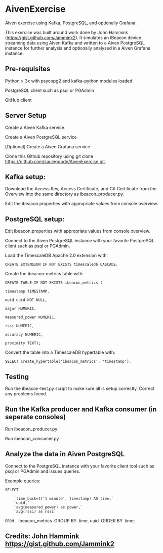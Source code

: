 # AivenExercise

Aiven exercise using Kafka, PostgreSQL, and optionally Grafana. 

This exercise was built around work done by John Hammink (https://gist.github.com/Jammink2). It simulates an iBeacon device streaming data using Aiven Kafka and written to a Aiven PostgreSQL instance for further analysis and optionally analysed in a Aiven Grafana instance.

## Pre-requisites
Python > 3x with psycopg2 and kafka-python modules loaded

PostgreSQL client such as psql or PGAdmin

GitHub client

## Server Setup
Create a Aiven Kafka service. 

Create a Aiven PostgreSQL service

[Optional] Create a Aiven Grafana service

Clone this Github repository using git clone https://github.com/saulegoode/AivenExercise.git.

## Kafka setup:

Download the Access Key, Access Certificate, and CA Certificate from the Overview into the same directory as ibeacon_producer.py.

Edit the ibeacon.properties with appropriate values from console overview.

## PostgreSQL setup:
	
Edit ibeacon.properties with appropriate values from console overview.

Connect to the Aiven PostgreSQL instance with your favorite PostgreSQL client such as psql or PGAdmin.

Load the TimescaleDB Apache 2.0 extension  with:

`CREATE EXTENSION IF NOT EXISTS timescaledb CASCADE;` 

Create the ibeacon-metrics table with:

`CREATE TABLE IF NOT EXISTS ibeacon_metrics (`

  `timestamp TIMESTAMP,`

  `uuid uuid NOT NULL,`

  `major NUMERIC,`

  `measured_power NUMERIC,`

  `rssi NUMERIC,`

  `accuracy NUMERIC,`

  `proximity TEXT);`

Convert the table into a TimescaleDB hypertable with:

`SELECT create_hypertable('ibeacon_metrics', 'timestamp');` 

## Testing

Run the ibeacon-test.py script to make sure all is setup correctly. Correct any problems found.

## Run the Kafka producer and Kafka consumer (in seperate consoles)

Run ibeacon_producer.py

Run ibeacon_consumer.py

## Analyze the data in Aiven PostgreSQL

Connect to the PostgreSQL instance with your favorite client tool such as psql or PGAdmin and issues queries.

Example queries:

  `SELECT`
 
        `time_bucket('1 minute', timestamp) AS time,`
        `uuid,`
        `avg(measured_power) as power,`
        `avg(rssi) as rssi`
  `FROM 
        `ibeacon_metrics`
  `GROUP BY`
        `time, uuid`
  `ORDER BY`
        `time;` ` 

## Credits: John Hammink https://gist.github.com/Jammink2
